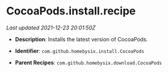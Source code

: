 # CocoaPods.install.recipe

_Last updated 2021-12-23 20:01:50Z_

- **Description**: Installs the latest version of CocoaPods.

- **Identifier**: `com.github.homebysix.install.CocoaPods`

- **Parent Recipes**: `com.github.homebysix.download.CocoaPods`
